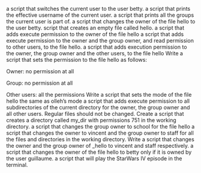 a script that switches the current user to the user betty.
a script that prints the effective username of the current user.
a script that prints all the groups the current user is part of.
a script that changes the owner of the file hello to the user betty.
 script that creates an empty file called hello.
a script that adds execute permission to the owner of the file hello
a script that adds execute permission to the owner and the group owner, and read permission to other users, to the file hello.
a script that adds execution permission to the owner, the group owner and the other users, to the file hello
Write a script that sets the permission to the file hello as follows:



Owner: no permission at all

Group: no permission at all

Other users: all the permissions
Write a script that sets the mode of the file hello the same as olleh’s mode
a script that adds execute permission to all subdirectories of the current directory for the owner, the group owner and all other users. Regular files should not be changed.
Create a script that creates a directory called my_dir with permissions 751 in the working directory.
a script that changes the group owner to school for the file hello
a script that changes the owner to vincent and the group owner to staff for all the files and directories in the working directory.
Write a script that changes the owner and the group owner of _hello to vincent and staff respectively.
a script that changes the owner of the file hello to betty only if it is owned by the user guillaume.
a script that will play the StarWars IV episode in the terminal.
